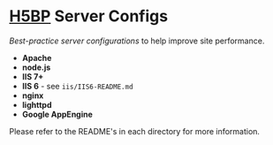 # [H5BP](http://h5bp.github.com) Server Configs

*Best-practice server configurations* to help improve site performance.

* **Apache**
* **node.js**
* **IIS 7+**
* **IIS 6** - see `iis/IIS6-README.md`
* **nginx**
* **lighttpd**
* **Google AppEngine**

Please refer to the README's in each directory for more information.
